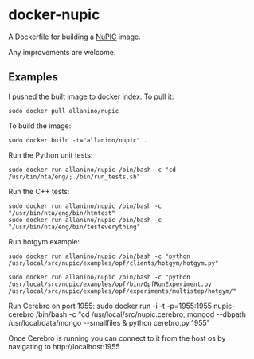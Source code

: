 docker-nupic
============

A Dockerfile for building a [NuPIC][1] image. 


Any improvements are welcome.

Examples
--------

I pushed the built image to docker index. To pull it:
```
sudo docker pull allanino/nupic
```

To build the image:
```
sudo docker build -t="allanino/nupic" .
```

Run the Python unit tests:

    sudo docker run allanino/nupic /bin/bash -c "cd /usr/bin/nta/eng/;./bin/run_tests.sh"

Run the C++ tests:

    sudo docker run allanino/nupic /bin/bash -c "/usr/bin/nta/eng/bin/htmtest"
    sudo docker run allanino/nupic /bin/bash -c "/usr/bin/nta/eng/bin/testeverything"

Run hotgym example:

    sudo docker run allanino/nupic /bin/bash -c "python /usr/local/src/nupic/examples/opf/clients/hotgym/hotgym.py"

    sudo docker run allanino/nupic /bin/bash -c "python /usr/local/src/nupic/examples/opf/bin/OpfRunExperiment.py /usr/local/src/nupic/examples/opf/experiments/multistep/hotgym/"

Run Cerebro on port 1955:
	sudo docker run -i -t -p=1955:1955 nupic-cerebro /bin/bash -c "cd /usr/local/src/nupic.cerebro; mongod --dbpath /usr/local/data/mongo --smallfiles & python cerebro.py 1955"
	
Once Cerebro is running you can connect to it from the host os by navigating to http://localhost:1955

[1]:https://github.com/numenta/nupic